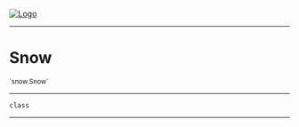
[![Logo](../../images/logo.png)](../../api/index.html)

---



<h1>Snow</h1>
<small>`snow.Snow`</small>



---

`class`

---

&nbsp;
&nbsp;

